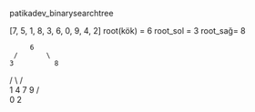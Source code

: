  patikadev_binarysearchtree

[7, 5, 1, 8, 3, 6, 0, 9, 4, 2]
root(kök) = 6
root_sol = 3
root_sağ= 8

         6
     /       \
    3          8
   /   \      /   \
  1     4    7     9
 /   \
0     2
